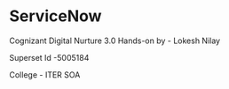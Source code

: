 # ServiceNow
 Cognizant Digital Nurture 3.0 Hands-on
by - Lokesh Nilay 

Superset Id -5005184

College - ITER SOA
